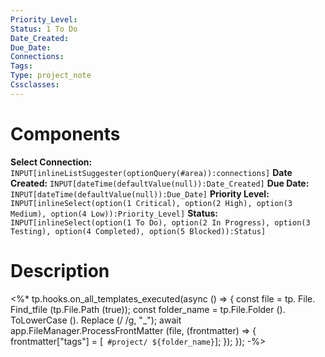```yaml
---
Priority_Level: 
Status: 1 To Do
Date_Created: 
Due_Date: 
Connections: 
Tags: 
Type: project_note
Cssclasses: 
---
```

# Components
**Select Connection:** `INPUT[inlineListSuggester(optionQuery(#area)):connections]` 
**Date Created:** `INPUT[dateTime(defaultValue(null)):Date_Created]`
**Due Date:** `INPUT[dateTime(defaultValue(null)):Due_Date]`
**Priority Level:** `INPUT[inlineSelect(option(1 Critical), option(2 High), option(3 Medium), option(4 Low)):Priority_Level]`
**Status:** `INPUT[inlineSelect(option(1 To Do), option(2 In Progress), option(3 Testing), option(4 Completed), option(5 Blocked)):Status]`
# Description

<%* tp.hooks.on_all_templates_executed(async () => { const file = tp. File. Find_tfile (tp.File.Path (true)); const folder_name = tp.File.Folder (). ToLowerCase (). Replace (/ /g, "_"); await app.FileManager.ProcessFrontMatter (file, (frontmatter) => { frontmatter["tags"] = [` #project/ ${folder_name}`]; }); }); -%>